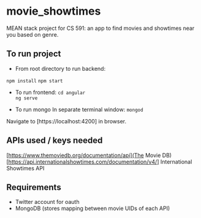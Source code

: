 # movie_showtimes
MEAN stack project for CS 591: an app to find movies and showtimes near you based on genre.

## To run project

* From root directory to run backend:

`npm install`
`npm start`
* To run frontend:
`cd angular`  
`ng serve` 

* To run mongo
In separate terminal window:
`mongod`

Navigate to [https://localhost:4200] in browser.

## APIs used / keys needed
[https://www.themoviedb.org/documentation/api](The Movie DB)
[https://api.internationalshowtimes.com/documentation/v4/] International Showtimes API

## Requirements
* Twitter account for oauth
* MongoDB (stores mapping between movie UIDs of each API)